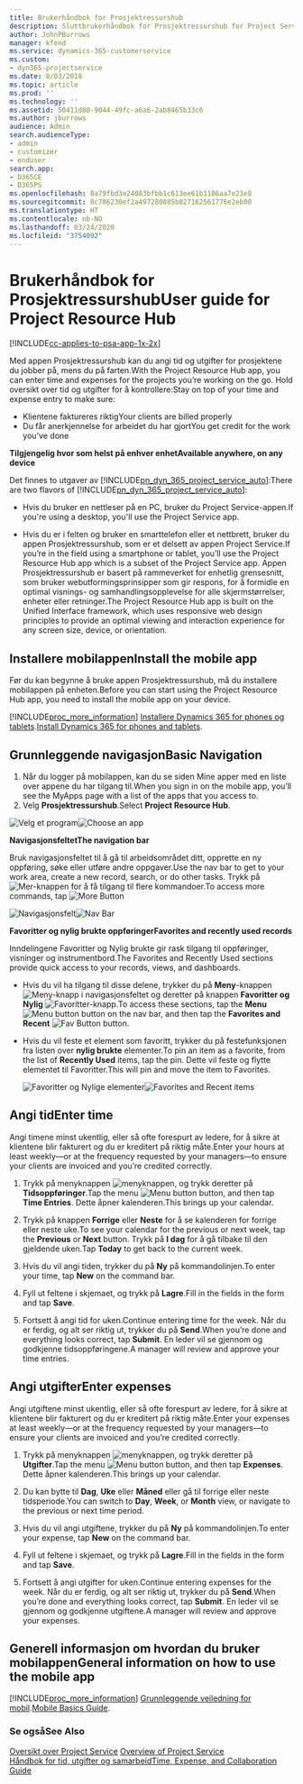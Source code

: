 ```yaml
---
title: Brukerhåndbok for Prosjektressurshub
description: Sluttbrukerhåndbok for Prosjektressurshub for Project Service
author: JohnPBurrows
manager: kfend
ms.service: dynamics-365-customerservice
ms.custom:
- dyn365-projectservice
ms.date: 8/03/2018
ms.topic: article
ms.prod: ''
ms.technology: ''
ms.assetid: 50411d80-9044-49fc-a6a6-2ab8465b33c6
ms.author: jburrows
audience: Admin
search.audienceType:
- admin
- customizer
- enduser
search.app:
- D365CE
- D365PS
ms.openlocfilehash: 8a79fbd3e24083bfbb1c613ee61b1186aa7e23e8
ms.sourcegitcommit: 8c786230ef2a497280885b827162561776e2eb00
ms.translationtype: HT
ms.contentlocale: nb-NO
ms.lasthandoff: 03/24/2020
ms.locfileid: "3754092"
---
```

# <a name="user-guide-for-project-resource-hub"></a><span data-ttu-id="6b951-103">Brukerhåndbok for Prosjektressurshub</span><span class="sxs-lookup"><span data-stu-id="6b951-103">User guide for Project Resource Hub</span></span>

[!INCLUDE[cc-applies-to-psa-app-1x-2x](../includes/cc-applies-to-psa-app-1x-2x.md)]

<span data-ttu-id="6b951-104">Med appen Prosjektressurshub kan du angi tid og utgifter for prosjektene du jobber på, mens du på farten.</span><span class="sxs-lookup"><span data-stu-id="6b951-104">With the Project Resource Hub app, you can enter time and expenses for the projects you’re working on the go.</span></span> <span data-ttu-id="6b951-105">Hold oversikt over tid og utgifter for å kontrollere:</span><span class="sxs-lookup"><span data-stu-id="6b951-105">Stay on top of your time and expense entry to make sure:</span></span>

- <span data-ttu-id="6b951-106">Klientene faktureres riktig</span><span class="sxs-lookup"><span data-stu-id="6b951-106">Your clients are billed properly</span></span>
- <span data-ttu-id="6b951-107">Du får anerkjennelse for arbeidet du har gjort</span><span class="sxs-lookup"><span data-stu-id="6b951-107">You get credit for the work you’ve done</span></span>

<span data-ttu-id="6b951-108">**Tilgjengelig hvor som helst på enhver enhet**</span><span class="sxs-lookup"><span data-stu-id="6b951-108">**Available anywhere, on any device**</span></span>

<span data-ttu-id="6b951-109">Det finnes to utgaver av [!INCLUDE[pn_dyn_365_project_service_auto](../includes/pn-dyn-365-project-service-auto.md)]:</span><span class="sxs-lookup"><span data-stu-id="6b951-109">There are two flavors of [!INCLUDE[pn_dyn_365_project_service_auto](../includes/pn-dyn-365-project-service-auto.md)]:</span></span> 

- <span data-ttu-id="6b951-110">Hvis du bruker en nettleser på en PC, bruker du Project Service-appen.</span><span class="sxs-lookup"><span data-stu-id="6b951-110">If you're using a desktop, you'll use the Project Service app.</span></span> 

- <span data-ttu-id="6b951-111">Hvis du er i felten og bruker en smarttelefon eller et nettbrett, bruker du appen Prosjektressurshub, som er et delsett av appen Project Service.</span><span class="sxs-lookup"><span data-stu-id="6b951-111">If you’re in the field using a smartphone or tablet, you’ll use the Project Resource Hub app which is a subset of the Project Service  app.</span></span> <span data-ttu-id="6b951-112">Appen Prosjektressurshub er basert på rammeverket for enhetlig grensesnitt, som bruker webutformingsprinsipper som gir respons, for å formidle en optimal visnings- og samhandlingsopplevelse for alle skjermstørrelser, enheter eller retninger.</span><span class="sxs-lookup"><span data-stu-id="6b951-112">The Project Resource Hub app is built on the Unified Interface framework, which uses responsive web design principles to provide an optimal viewing and interaction experience for any screen size, device, or orientation.</span></span> 


## <a name="install-the-mobile-app"></a><span data-ttu-id="6b951-113">Installere mobilappen</span><span class="sxs-lookup"><span data-stu-id="6b951-113">Install the mobile app</span></span>
<span data-ttu-id="6b951-114">Før du kan begynne å bruke appen Prosjektressurshub, må du installere mobilappen på enheten.</span><span class="sxs-lookup"><span data-stu-id="6b951-114">Before you can start using the Project Resource Hub app, you need to install the mobile app on your device.</span></span> 

[!INCLUDE[proc_more_information](../includes/proc-more-information.md)] <span data-ttu-id="6b951-115">[Installere Dynamics 365 for phones og tablets](../mobile-app/install-dynamics-365-for-phones-and-tablets.md).</span><span class="sxs-lookup"><span data-stu-id="6b951-115">[Install Dynamics 365 for phones and tablets](../mobile-app/install-dynamics-365-for-phones-and-tablets.md).</span></span>

## <a name="basic-navigation"></a><span data-ttu-id="6b951-116">Grunnleggende navigasjon</span><span class="sxs-lookup"><span data-stu-id="6b951-116">Basic Navigation</span></span>
1.  <span data-ttu-id="6b951-117">Når du logger på mobilappen, kan du se siden Mine apper med en liste over appene du har tilgang til.</span><span class="sxs-lookup"><span data-stu-id="6b951-117">When you sign in on the mobile app, you’ll see the MyApps page with a list of the apps that you access to.</span></span> 
2.  <span data-ttu-id="6b951-118">Velg **Prosjektressurshub**.</span><span class="sxs-lookup"><span data-stu-id="6b951-118">Select **Project Resource Hub**.</span></span>

<span data-ttu-id="6b951-119">![Velg et program](media/chooseApp_1.png "Velg et program")</span><span class="sxs-lookup"><span data-stu-id="6b951-119">![Choose an app](media/chooseApp_1.png "Choose an app")</span></span>

<span data-ttu-id="6b951-120">**Navigasjonsfeltet**</span><span class="sxs-lookup"><span data-stu-id="6b951-120">**The navigation bar**</span></span>

<span data-ttu-id="6b951-121">Bruk navigasjonsfeltet til å gå til arbeidsområdet ditt, opprette en ny oppføring, søke eller utføre andre oppgaver.</span><span class="sxs-lookup"><span data-stu-id="6b951-121">Use the nav bar to get to your work area, create a new record, search, or do other tasks.</span></span> <span data-ttu-id="6b951-122">Trykk på ![Mer-knappen](media/MoreButton.png "Mer-knappen") for å få tilgang til flere kommandoer.</span><span class="sxs-lookup"><span data-stu-id="6b951-122">To access more commands, tap ![More Button](media/MoreButton.png "More Button")</span></span>

<span data-ttu-id="6b951-123">![Navigasjonsfelt](media/NavBar_2.png "Navigasjonsfelt")</span><span class="sxs-lookup"><span data-stu-id="6b951-123">![Nav Bar](media/NavBar_2.png "Nav Bar")</span></span>

<span data-ttu-id="6b951-124">**Favoritter og nylig brukte oppføringer**</span><span class="sxs-lookup"><span data-stu-id="6b951-124">**Favorites and recently used records**</span></span>

<span data-ttu-id="6b951-125">Inndelingene Favoritter og Nylig brukte gir rask tilgang til oppføringer, visninger og instrumentbord.</span><span class="sxs-lookup"><span data-stu-id="6b951-125">The Favorites and Recently Used sections provide quick access to your records, views, and dashboards.</span></span> 

- <span data-ttu-id="6b951-126">Hvis du vil ha tilgang til disse delene, trykker du på **Meny**-knappen ![Meny-knapp](media/MenuButton.png "Menyknapp") i navigasjonsfeltet og deretter på knappen **Favoritter og Nylig** ![Favoritter-knapp](media/FavButton.png "Favorittknapp").</span><span class="sxs-lookup"><span data-stu-id="6b951-126">To access these sections, tap the **Menu** ![Menu button](media/MenuButton.png "Menu button") button on the nav bar, and then tap the **Favorites and Recent** ![Fav Button](media/FavButton.png "Fav Button") button.</span></span>

- <span data-ttu-id="6b951-127">Hvis du vil feste et element som favoritt, trykker du på festefunksjonen fra listen over **nylig brukte** elementer.</span><span class="sxs-lookup"><span data-stu-id="6b951-127">To pin an item as a favorite, from the list of **Recently Used** items, tap the pin.</span></span> <span data-ttu-id="6b951-128">Dette vil feste og flytte elementet til Favoritter.</span><span class="sxs-lookup"><span data-stu-id="6b951-128">This will pin and move the item to Favorites.</span></span>

  <span data-ttu-id="6b951-129">![Favoritter og Nylige elementer](media/Favs_3.png "Favoritter og Nylige elementer")</span><span class="sxs-lookup"><span data-stu-id="6b951-129">![Favorites and Recent items](media/Favs_3.png "Favorites and Recent items")</span></span>
 
## <a name="enter-time"></a><span data-ttu-id="6b951-130">Angi tid</span><span class="sxs-lookup"><span data-stu-id="6b951-130">Enter time</span></span>
<span data-ttu-id="6b951-131">Angi timene minst ukentlig, eller så ofte forespurt av ledere, for å sikre at klientene blir fakturert og du er kreditert på riktig måte.</span><span class="sxs-lookup"><span data-stu-id="6b951-131">Enter your hours at least weekly—or at the frequency requested by your managers—to ensure your clients are invoiced and you’re credited correctly.</span></span>

1. <span data-ttu-id="6b951-132">Trykk på menyknappen ![menyknappen](media/MenuButton.png "Menyknapp"), og trykk deretter på **Tidsoppføringer**.</span><span class="sxs-lookup"><span data-stu-id="6b951-132">Tap the menu ![Menu button](media/MenuButton.png "Menu button") button, and then tap **Time Entries**.</span></span> <span data-ttu-id="6b951-133">Dette åpner kalenderen.</span><span class="sxs-lookup"><span data-stu-id="6b951-133">This brings up your calendar.</span></span>

2. <span data-ttu-id="6b951-134">Trykk på knappen **Forrige** eller **Neste** for å se kalenderen for forrige eller neste uke.</span><span class="sxs-lookup"><span data-stu-id="6b951-134">To see your calendar for the previous or next week, tap the **Previous** or **Next** button.</span></span> <span data-ttu-id="6b951-135">Trykk på **I dag** for å gå tilbake til den gjeldende uken.</span><span class="sxs-lookup"><span data-stu-id="6b951-135">Tap **Today** to get back to the current week.</span></span>

3. <span data-ttu-id="6b951-136">Hvis du vil angi tiden, trykker du på **Ny** på kommandolinjen.</span><span class="sxs-lookup"><span data-stu-id="6b951-136">To enter your time, tap **New** on the command bar.</span></span> 

4. <span data-ttu-id="6b951-137">Fyll ut feltene i skjemaet, og trykk på **Lagre**.</span><span class="sxs-lookup"><span data-stu-id="6b951-137">Fill in the fields in the form and tap **Save**.</span></span>

5. <span data-ttu-id="6b951-138">Fortsett å angi tid for uken.</span><span class="sxs-lookup"><span data-stu-id="6b951-138">Continue entering time for the week.</span></span> <span data-ttu-id="6b951-139">Når du er ferdig, og alt ser riktig ut, trykker du på **Send**.</span><span class="sxs-lookup"><span data-stu-id="6b951-139">When you’re done and everything looks correct, tap **Submit**.</span></span> <span data-ttu-id="6b951-140">En leder vil se gjennom og godkjenne tidsoppføringene.</span><span class="sxs-lookup"><span data-stu-id="6b951-140">A manager will review and approve your time entries.</span></span>

## <a name="enter-expenses"></a><span data-ttu-id="6b951-141">Angi utgifter</span><span class="sxs-lookup"><span data-stu-id="6b951-141">Enter expenses</span></span> 
<span data-ttu-id="6b951-142">Angi utgiftene minst ukentlig, eller så ofte forespurt av ledere, for å sikre at klientene blir fakturert og du er kreditert på riktig måte.</span><span class="sxs-lookup"><span data-stu-id="6b951-142">Enter your expenses at least weekly—or at the frequency requested by your managers—to ensure your clients are invoiced and you’re credited correctly.</span></span>

1. <span data-ttu-id="6b951-143">Trykk på menyknappen ![menyknappen](media/MenuButton.png "Menyknapp"), og trykk deretter på **Utgifter**.</span><span class="sxs-lookup"><span data-stu-id="6b951-143">Tap the menu ![Menu button](media/MenuButton.png "Menu button") button, and then tap **Expenses**.</span></span> <span data-ttu-id="6b951-144">Dette åpner kalenderen.</span><span class="sxs-lookup"><span data-stu-id="6b951-144">This brings up your calendar.</span></span>

2. <span data-ttu-id="6b951-145">Du kan bytte til **Dag**, **Uke** eller **Måned** eller gå til forrige eller neste tidsperiode.</span><span class="sxs-lookup"><span data-stu-id="6b951-145">You can switch to **Day**, **Week**, or **Month** view, or navigate to the previous or next time period.</span></span> 

3. <span data-ttu-id="6b951-146">Hvis du vil angi utgiftene, trykker du på **Ny** på kommandolinjen.</span><span class="sxs-lookup"><span data-stu-id="6b951-146">To enter your expense, tap **New** on the command bar.</span></span> 

4. <span data-ttu-id="6b951-147">Fyll ut feltene i skjemaet, og trykk på **Lagre**.</span><span class="sxs-lookup"><span data-stu-id="6b951-147">Fill in the fields in the form and tap **Save**.</span></span>

5. <span data-ttu-id="6b951-148">Fortsett å angi utgifter for uken.</span><span class="sxs-lookup"><span data-stu-id="6b951-148">Continue entering expenses for the week.</span></span> <span data-ttu-id="6b951-149">Når du er ferdig, og alt ser riktig ut, trykker du på **Send**.</span><span class="sxs-lookup"><span data-stu-id="6b951-149">When you’re done and everything looks correct, tap **Submit**.</span></span> <span data-ttu-id="6b951-150">En leder vil se gjennom og godkjenne utgiftene.</span><span class="sxs-lookup"><span data-stu-id="6b951-150">A manager will review and approve your expenses.</span></span>

## <a name="general-information-on-how-to-use-the-mobile-app"></a><span data-ttu-id="6b951-151">Generell informasjon om hvordan du bruker mobilappen</span><span class="sxs-lookup"><span data-stu-id="6b951-151">General information on how to use the mobile app</span></span> 
[!INCLUDE[proc_more_information](../includes/proc-more-information.md)] <span data-ttu-id="6b951-152">[Grunnleggende veiledning for mobil](../mobile-app/dynamics-365-phones-tablets-users-guide.md).</span><span class="sxs-lookup"><span data-stu-id="6b951-152">[Mobile Basics Guide](../mobile-app/dynamics-365-phones-tablets-users-guide.md).</span></span>

### <a name="see-also"></a><span data-ttu-id="6b951-153">Se også</span><span class="sxs-lookup"><span data-stu-id="6b951-153">See Also</span></span>  
 <span data-ttu-id="6b951-154">[Oversikt over Project Service](../project-service/overview.md) </span><span class="sxs-lookup"><span data-stu-id="6b951-154">[Overview of Project Service](../project-service/overview.md) </span></span>  
 [<span data-ttu-id="6b951-155">Håndbok for tid, utgifter og samarbeid</span><span class="sxs-lookup"><span data-stu-id="6b951-155">Time, Expense, and Collaboration Guide</span></span>](../project-service/time-expense-collaboration-guide.md)   
 
